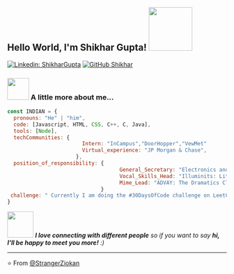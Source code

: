 
<!--
**StrangerZiokan/StrangerZiokan** is a ✨ _special_ ✨ repository because its `README.md` (this file) appears on your GitHub profile.

Here are some ideas to get you started:
- 🔭 I’m currently working on ...
- 🌱 I’m currently learning ...
- 👯 I’m looking to collaborate on ...
- 🤔 I’m looking for help with ...
- 💬 Ask me about ...
- 📫 How to reach me: ...
- 😄 Pronouns: ...
- ⚡ Fun fact: ...
-->
<h2>Hello World, I'm Shikhar Gupta! <img src="https://camo.githubusercontent.com/3b7c592ede97b6138ffd4b1cc1541c2f3b11fd39/687474703a2f2f33312e6d656469612e74756d626c722e636f6d2f31376665613932306666333665663466356238373764353231366137616164392f74756d626c725f6d6f39786a65387a5a34317163626975666f315f313238302e676966" height="100px" width ="100px"></h2>
<!--img align='right' src="https://media.giphy.com/media/ieyl9zmCjO4b4t6qoY/giphy.gif" width="230"-->

[![Linkedin: ShikharGupta](https://img.shields.io/badge/-ShikharGupta-blue?style=flat-square&logo=Linkedin&logoColor=white&link=https://www.linkedin.com/in/shikhar-gupta-a02515172/)](https://www.linkedin.com/in/shikhar-gupta-a02515172/)
[![GitHub Shikhar](https://img.shields.io/github/followers/thaiane?label=follow&style=social)](https://git.io/JUcqO)


### <img src="https://media.giphy.com/media/VgCDAzcKvsR6OM0uWg/giphy.gif" width="50"> A little more about me...  

```javascript
const INDIAN = {
  pronouns: "He" | "him",
  code: [Javascript, HTML, CSS, C++, C, Java],
  tools: [Node],
  techCommunities: {
                        Intern: "InCampus","DoorHopper","VewMet"
                        Virtual_experience: "JP Morgan & Chase",
                      },
  position_of_responsibility: {
                                    General_Secretary: "Electronics and Communication Society",
                                    Vocal_Skills_Head: "Illuminits: Literary Publication and Fine Arts Society",
                                    Mime_Lead: "ADVAY: The Dramatics Club"
                              }
 challenge: " Currently I am doing the #30DaysOfCode challenge on LeetCode to hone my competitive coding skills"
}
```

<img src="https://media.giphy.com/media/LnQjpWaON8nhr21vNW/giphy.gif" width="60"> <em><b>I love connecting with different people</b> so if you want to say <b>hi, I'll be happy to meet you more!</b> :)</em>

---

⭐️ From [@StrangerZiokan](https://git.io/JUcqO)
